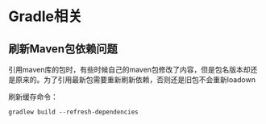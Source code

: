 # Gradle相关

## 刷新Maven包依赖问题

引用maven库的包时，有些时候自己的maven包修改了内容，但是包名版本却还是原来的。为了引用最新包需要重新刷新依赖，否则还是旧包不会重新loadown

刷新缓存命令：

    gradlew build --refresh-dependencies